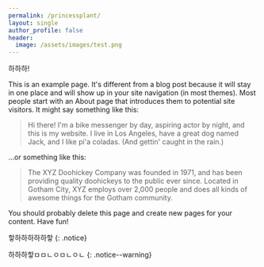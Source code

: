 ```yaml
---
permalink: /princessplant/
layout: single
author_profile: false
header:
  image: /assets/images/test.png
---
```



하하하!

This is an example page. It's different from a blog post because it will stay in one place and will show up in your site navigation (in most themes). Most people start with an About page that introduces them to potential site visitors. It might say something like this:

> Hi there! I'm a bike messenger by day, aspiring actor by night, and this is my website. I live in Los Angeles, have a great dog named Jack, and I like pi'a coladas. (And gettin' caught in the rain.)

...or something like this:

> The XYZ Doohickey Company was founded in 1971, and has been providing quality doohickeys to the public ever since. Located in Gotham City, XYZ employs over 2,000 people and does all kinds of awesome things for the Gotham community.

You should probably delete this page and create new pages for your content. Have fun!


핳하하하하하핳
{: .notice}

하하하핳ㅁㅁㄴㅇㅁㄴㅇㄴ
{: .notice--warning}